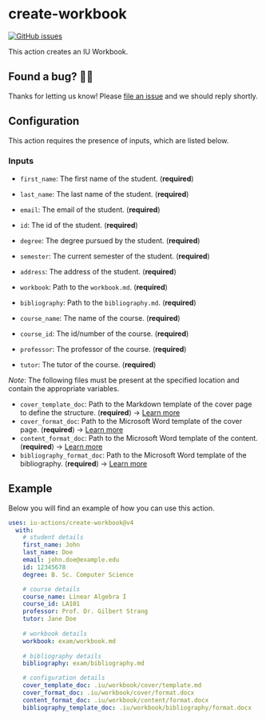 # create-workbook

[![GitHub issues](https://img.shields.io/github/issues/iu-actions/create-workbook)](https://github.com/iu-actions/create-workbook/issues)

This action creates an IU Workbook.

## Found a bug? 💁‍♀️

Thanks for letting us know! Please [file an issue](../../issues/new?assignees=&labels=&template=bug_report.md&title=) and we should reply shortly.

## Configuration

This action requires the presence of inputs, which are listed below.

### Inputs
- `first_name`: The first name of the student. (**required**)
- `last_name`: The last name of the student. (**required**)
- `email`: The email of the student. (**required**)
- `id`: The id of the student. (**required**)
- `degree`: The degree pursued by the student. (**required**)
- `semester`: The current semester of the student. (**required**)
- `address`: The address of the student. (**required**)

- `workbook`: Path to the `workbook.md`. (**required**)
- `bibliography`: Path to the `bibliography.md`. (**required**)

- `course_name`: The name of the course. (**required**)
- `course_id`: The id/number of the course. (**required**)
- `professor`: The professor of the course. (**required**)
- `tutor`: The tutor of the course. (**required**)

*Note*: The following files must be present at the specified location and contain the appropriate variables.

- `cover_template_doc`: Path to the Markdown template of the cover page to define the structure. (**required**) → [Learn more](https://pandoc.org/MANUAL.html#option--template)
- `cover_format_doc`: Path to the Microsoft Word template of the cover page. (**required**) → [Learn more](https://pandoc.org/MANUAL.html#option--reference-doc)
- `content_format_doc`: Path to the Microsoft Word template of the content. (**required**) → [Learn more](https://pandoc.org/MANUAL.html#option--reference-doc)
- `bibliography_format_doc`: Path to the Microsoft Word template of the bibliography. (**required**) → [Learn more](https://pandoc.org/MANUAL.html#option--reference-doc)

## Example

Below you will find an example of how you can use this action.

```yaml
uses: iu-actions/create-workbook@v4
  with:
    # student details
    first_name: John
    last_name: Doe
    email: john.doe@example.edu
    id: 12345678
    degree: B. Sc. Computer Science

    # course details
    course_name: Linear Algebra I
    course_id: LA101
    professor: Prof. Dr. Gilbert Strang
    tutor: Jane Doe
          
    # workbook details
    workbook: exam/workbook.md
    
    # bibliography details
    bibliography: exam/bibliography.md

    # configuration details
    cover_template_doc: .iu/workbook/cover/template.md
    cover_format_doc: .iu/workbook/cover/format.docx
    content_format_doc: .iu/workbook/content/format.docx
    bibliography_template_doc: .iu/workbook/bibliography/format.docx
  ```
